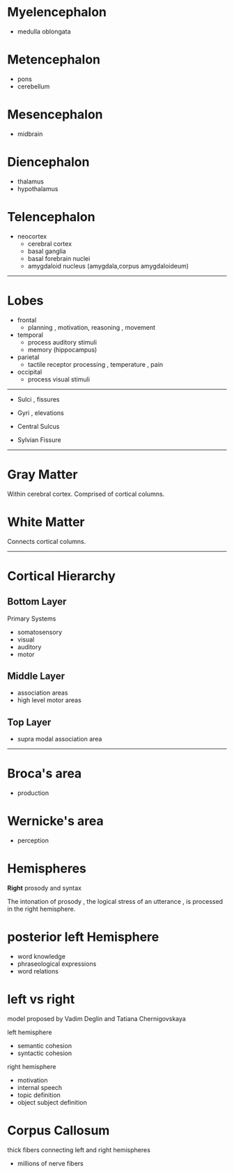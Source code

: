 # Myelencephalon
- medulla oblongata

# Metencephalon
- pons
- cerebellum

# Mesencephalon
- midbrain

# Diencephalon
- thalamus
- hypothalamus

# Telencephalon
- neocortex
  - cerebral cortex
  - basal ganglia
  - basal forebrain nuclei
  - amygdaloid nucleus (amygdala,corpus amygdaloideum)

<hr>

# Lobes
  - frontal
    - planning , motivation, reasoning , movement
  - temporal
    - process auditory stimuli
    - memory (hippocampus)
  - parietal
    - tactile receptor processing , temperature , pain
  - occipital
    - process visual stimuli

<hr>

- Sulci , fissures
- Gyri , elevations

- Central Sulcus
- Sylvian Fissure

<hr>

# Gray Matter

Within cerebral cortex.
Comprised of cortical columns.

# White Matter

Connects cortical columns.

<hr>

# Cortical Hierarchy

## Bottom Layer
Primary Systems
- somatosensory
- visual
- auditory
- motor

## Middle Layer
- association areas
- high level motor areas

## Top Layer
- supra modal association area

<hr>

# Broca's area
- production

# Wernicke's area
- perception

# Hemispheres

**Right**
prosody and syntax

The intonation of prosody , the logical stress of an utterance , is processed in the right hemisphere.

# posterior left Hemisphere

- word knowledge
- phraseological expressions
- word relations

# left vs right

model proposed by Vadim Deglin and Tatiana Chernigovskaya

left hemisphere
- semantic cohesion
- syntactic cohesion

right hemisphere
- motivation
- internal speech
- topic definition
- object subject definition

# Corpus Callosum

thick fibers connecting left and right hemispheres
- millions of nerve fibers
